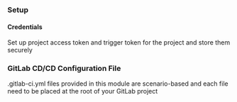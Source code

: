 ### Setup

#### Credentials
Set up project access token and trigger token for the project and store them securely

### GitLab CD/CD Configuration File
.gitlab-ci.yml files provided in this module are scenario-based and each file need to be placed at the root of your GitLab project


